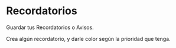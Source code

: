 # Recordatorios
Guardar tus Recordatorios o Avisos.

Crea algún recordatorio, y darle color según la prioridad que tenga.
